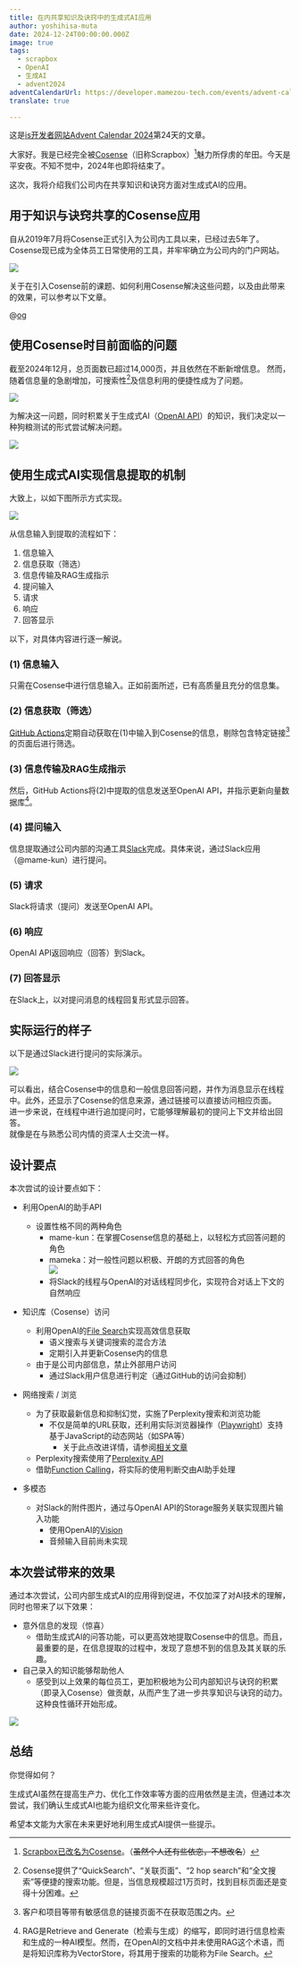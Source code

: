 ```yaml
---
title: 在内共享知识及诀窍中的生成式AI应用
author: yoshihisa-muta
date: 2024-12-24T00:00:00.000Z
image: true
tags:
  - scrapbox
  - OpenAI
  - 生成AI
  - advent2024
adventCalendarUrl: https://developer.mamezou-tech.com/events/advent-calendar/2024/
translate: true

---
```


这是[is开发者网站Advent Calendar 2024](/events/advent-calendar/2024/)第24天的文章。

大家好。我是已经完全被[Cosense](http://cosen.se)（旧称Scrapbox）[^1]魅力所俘虏的牟田。今天是平安夜。不知不觉中，2024年也即将结束了。

[^1]: [Scrapbox已改名为Cosense](https://corp.helpfeel.com/news/pressrelease-20240521)。（~~虽然个人还有些依恋，不想改名~~）

这次，我将介绍我们公司内在共享知识和诀窍方面对生成式AI的应用。

## 用于知识与诀窍共享的Cosense应用

自从2019年7月将Cosense正式引入为公司内工具以来，已经过去5年了。Cosense现已成为全体员工日常使用的工具，并牢牢确立为公司内的门户网站。

![](https://i.gyazo.com/9f66dcad9f0c37a203d50ea1bc35f41e.png)

关于在引入Cosense前的课题、如何利用Cosense解决这些问题，以及由此带来的效果，可以参考以下文章。

@[og](https://developer.mamezou-tech.com/blogs/2022/01/05/installing-scrapbox/)

## 使用Cosense时目前面临的问题

截至2024年12月，总页面数已超过14,000页，并且依然在不断新增信息。
然而，随着信息量的急剧增加，可搜索性[^2]及信息利用的便捷性成为了问题。

[^2]: Cosense提供了“QuickSearch”、“关联页面”、“2 hop search”和“全文搜索”等便捷的搜索功能。但是，当信息规模超过1万页时，找到目标页面还是变得十分困难。

![](https://i.gyazo.com/aca4b2a833d40992963d4f13d141cca9.png)

为解决这一问题，同时积累关于生成式AI（[OpenAI API](https://openai.com/index/openai-api/)）的知识，我们决定以一种狗粮测试的形式尝试解决问题。

![](https://i.gyazo.com/b59b768d7dc9151752b4fbe37b9659b8.png)

## 使用生成式AI实现信息提取的机制

大致上，以如下图所示方式实现。

![](https://i.gyazo.com/dc581040bbc19d4741d5b361cb65427e.png)

从信息输入到提取的流程如下：
1. 信息输入
2. 信息获取（筛选）
3. 信息传输及RAG生成指示
4. 提问输入
5. 请求
6. 响应
7. 回答显示

以下，对具体内容进行逐一解说。

### (1) 信息输入  
只需在Cosense中进行信息输入。正如前面所述，已有高质量且充分的信息集。

### (2) 信息获取（筛选）  
[GitHub Actions](https://github.co.jp/features/actions)定期自动获取在(1)中输入到Cosense的信息，剔除包含特定链接[^3]的页面后进行筛选。  
[^3]: 客户和项目等带有敏感信息的链接页面不在获取范围之内。

### (3) 信息传输及RAG生成指示  
然后，GitHub Actions将(2)中提取的信息发送至OpenAI API，并指示更新向量数据库[^4]。  
[^4]: RAG是Retrieve and Generate（检索与生成）的缩写，即同时进行信息检索和生成的一种AI模型。然而，在OpenAI的文档中并未使用RAG这个术语，而是将知识库称为VectorStore，将其用于搜索的功能称为File Search。

### (4) 提问输入  
信息提取通过公司内部的沟通工具[Slack](https://slack.com/)完成。具体来说，通过Slack应用（@mame-kun）进行提问。

### (5) 请求  
Slack将请求（提问）发送至OpenAI API。

### (6) 响应  
OpenAI API返回响应（回答）到Slack。

### (7) 回答显示  
在Slack上，以对提问消息的线程回复形式显示回答。

## 实际运行的样子

以下是通过Slack进行提问的实际演示。

![](https://i.gyazo.com/a9a9f84d48a75dab814c1b05aa9e3104.png)

可以看出，结合Cosense中的信息和一般信息回答问题，并作为消息显示在线程中。此外，还显示了Cosense的信息来源，通过链接可以直接访问相应页面。  
进一步来说，在线程中进行追加提问时，它能够理解最初的提问上下文并给出回答。  
就像是在与熟悉公司内情的资深人士交流一样。

## 设计要点

本次尝试的设计要点如下：

 - 利用OpenAI的助手API
   - 设置性格不同的两种角色
     - mame-kun：在掌握Cosense信息的基础上，以轻松方式回答问题的角色
     - mameka：对一般性问题以积极、开朗的方式回答的角色  
     ![](https://i.gyazo.com/92ff185ff11411c67dd9e405e0d77b81.png)  
     - 将Slack的线程与OpenAI的对话线程同步化，实现符合对话上下文的自然响应
    
 
 - 知识库（Cosense）访问
   - 利用OpenAI的[File Search](https://platform.openai.com/docs/assistants/tools/file-search)实现高效信息获取
     - 语义搜索与关键词搜索的混合方法
     - 定期引入并更新Cosense内的信息
   - 由于是公司内部信息，禁止外部用户访问
	 - 通过Slack用户信息进行判定（通过GitHub的访问会抑制）

 
 - 网络搜索 / 浏览
    - 为了获取最新信息和抑制幻觉，实施了Perplexity搜索和浏览功能
      - 不仅是简单的URL获取，还利用实际浏览器操作（[Playwright](https://playwright.dev/)）支持基于JavaScript的动态网站（如SPA等）
        - 关于此点改进详情，请参阅[相关文章](/blogs/2024/07/19/lambda-playwright-container-tips/)
    - Perplexity搜索使用了[Perplexity API](https://docs.perplexity.ai/home)
    - 借助[Function Calling](https://platform.openai.com/docs/assistants/tools/function-calling)，将实际的使用判断交由AI助手处理
 
 
 - 多模态
    - 对Slack的附件图片，通过与OpenAI API的Storage服务关联实现图片输入功能
      - 使用OpenAI的[Vision](https://platform.openai.com/docs/guides/vision)
      - 音频输入目前尚未实现

## 本次尝试带来的效果

通过本次尝试，公司内部生成式AI的应用得到促进，不仅加深了对AI技术的理解，同时也带来了以下效果：

 - 意外信息的发现（惊喜）
   - 借助生成式AI的问答功能，可以更高效地提取Cosense中的信息。而且，最重要的是，在信息提取的过程中，发现了意想不到的信息及其关联的乐趣。
 - 自己录入的知识能够帮助他人
   - 感受到以上效果的每位员工，更加积极地为公司内部知识与诀窍的积累（即录入Cosense）做贡献，从而产生了进一步共享知识与诀窍的动力。这种良性循环开始形成。

![](https://i.gyazo.com/70165e2d3ee478457c5efd6e877dde2e.png)

## 总结
你觉得如何？

生成式AI虽然在提高生产力、优化工作效率等方面的应用依然是主流，但通过本次尝试，我们确认生成式AI也能为组织文化带来些许变化。

希望本文能为大家在未来更好地利用生成式AI提供一些提示。

